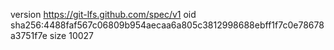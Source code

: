 version https://git-lfs.github.com/spec/v1
oid sha256:4488faf567c06809b954aecaa6a805c3812998688ebff1f7c0e78678a3751f7e
size 10027
